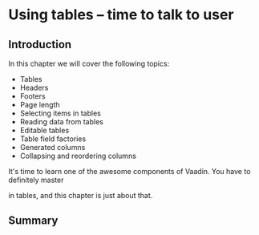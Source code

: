 # Using tables – time to talk to user

## Introduction 

In this chapter we will cover the following topics: 

* Tables 
* Headers 
* Footers  
* Page length 
* Selecting items in tables 
* Reading data from tables 
* Editable tables 
* Table field factories 
* Generated columns 
* Collapsing and reordering columns 

It's time to learn one of the awesome components of Vaadin. You have to definitely master 

in tables, and this chapter is just about that. 

 

## Summary 
